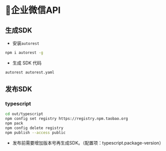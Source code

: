 # 企业微信API

## 生成SDK

* 安装`autorest`

```bash
npm i autorest -g
```

* 生成 SDK 代码

```bash
autorest autorest.yaml
```

## 发布SDK

### typescript

```bash
cd out/typescript
npm config set registry https://registry.npm.taobao.org
npm pack
npm config delete registry
npm publish --access public
```

* 发布前需要增加版本号再生成SDK。（配置项：typescript.package-version）
